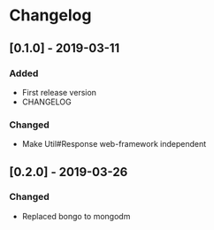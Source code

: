 # Changelog

## [0.1.0] - 2019-03-11
### Added
- First release version
- CHANGELOG

### Changed
- Make Util#Response web-framework independent

## [0.2.0] - 2019-03-26
### Changed
- Replaced bongo to mongodm